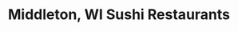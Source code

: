 ---
layout: city
title: Middleton, WI Sushi Restaurants
permalink: /wisconsin/middleton/
stateAbbr: WI
stateName: Wisconsin
cityName: Middleton

---